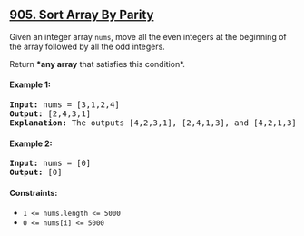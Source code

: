 ## [905. Sort Array By Parity](https://leetcode.com/problems/sort-array-by-parity/)

Given an integer array `nums`, move all the even integers at the beginning of the array followed by all the odd integers.

Return **\*any array** that satisfies this condition\*.

#### Example 1:

<pre>
<strong>Input:</strong> nums = [3,1,2,4]
<strong>Output:</strong> [2,4,3,1]
<strong>Explanation:</strong> The outputs [4,2,3,1], [2,4,1,3], and [4,2,1,3] would also be accepted.
</pre>

#### Example 2:

<pre>
<strong>Input:</strong> nums = [0]
<strong>Output:</strong> [0]
</pre>

#### Constraints:

-   `1 <= nums.length <= 5000`
-   `0 <= nums[i] <= 5000`
